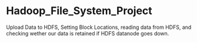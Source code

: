 # Hadoop_File_System_Project
Upload Data to HDFS, Setting Block Locations, reading data from HDFS, and checking wether our data is retained if HDFS datanode goes down.
